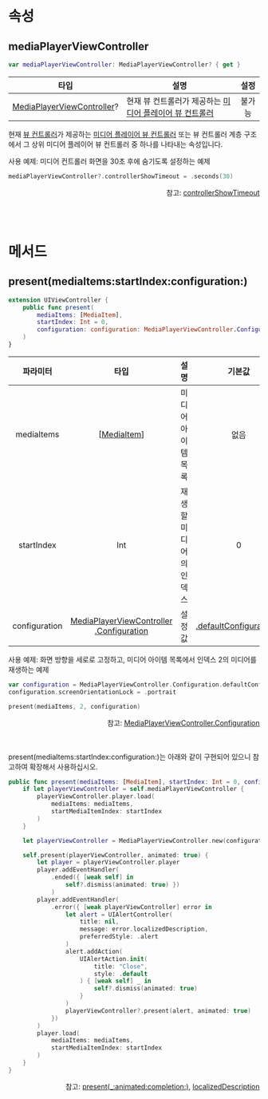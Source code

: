 # 속성

## mediaPlayerViewController
```swift
var mediaPlayerViewController: MediaPlayerViewController? { get }
```
|타입|설명|설정|
|:--:|--|:--:|
|[MediaPlayerViewController](../../class/media-player-view-controller/home.md)?|현재 뷰 컨트롤러가 제공하는 [미디어 플레이어 뷰 컨트롤러](../../class/media-player-view-controller/home.md)|불가능|

현재 [뷰 컨트롤러](https://developer.apple.com/documentation/uikit/uiviewcontroller)가 제공하는 [미디어 플레이어 뷰 컨트롤러](../../class/media-player-view-controller/home.md) 또는 뷰 컨트롤러 계층 구조에서 그 상위 미디어 플레이어 뷰 컨트롤러 중 하나를 나타내는 속성입니다.

사용 예제: 미디어 컨트롤러 화면을 30초 후에 숨기도록 설정하는 예제
```swift
mediaPlayerViewController?.controllerShowTimeout = .seconds(30)
```
<div align="right">
참고: <a href="../media-player-view-controller/details.md#controllershowtimeout">controllerShowTimeout</a>
</div>

<br><br>
# 메서드

## present(mediaItems:startIndex:configuration:)
```swift
extension UIViewController {
    public func present(
        mediaItems: [MediaItem],
        startIndex: Int = 0,
        configuration: configuration: MediaPlayerViewController.Configuration = .defaultConfiguration()
    )
}
```

|파라미터|타입|설명|기본값|
|:--:|:--:|:--:|:--:|
|mediaItems|\[[MediaItem](../../struct/media-item/home.md)\]|미디어 아이템 목록|없음|
|startIndex|Int|재생할 미디어의 인덱스|0|
|configuration|[MediaPlayerViewController<br>.Configuration](../../struct/media-player-view-controller-configuration/home.md)|설정 값|[.defaultConfiguration()](../../struct/media-player-view-controller-configuration/details.md#defaultconfiguration)|

사용 예제: 화면 방향을 세로로 고정하고, 미디어 아이템 목록에서 인덱스 2의 미디어를 재생하는 예제
```swift
var configuration = MediaPlayerViewController.Configuration.defaultConfiguration()
configuration.screenOrientationLock = .portrait

present(mediaItems, 2, configuration)
```

<div align="right">
참고: <a href="../../struct/media-player-view-controller-configuration/home.md">MediaPlayerViewController.Configuration</a>
</div>

<br><br>
present(mediaItems:startIndex:configuration:)는 아래와 같이 구현되어 있으니 참고하여 확장해서 사용하십시오.

```swift
public func present(mediaItems: [MediaItem], startIndex: Int = 0, configuration: configuration: MediaPlayerViewController.Configuration = .defaultConfiguration()) {
    if let playerViewController = self.mediaPlayerViewController {
        playerViewController.player.load(
            mediaItems: mediaItems,
            startMediaItemIndex: startIndex
        )
    }

    let playerViewController = MediaPlayerViewController.new(configuration: configuration))

    self.present(playerViewController, animated: true) {
        let player = playerViewController.player
        player.addEventHandler(
            .ended({ [weak self] in
                self?.dismiss(animated: true) })
            )
        player.addEventHandler(
            .error({ [weak playerViewController] error in
                let alert = UIAlertController(
                    title: nil,
                    message: error.localizedDescription,
                    preferredStyle: .alert
                )
                alert.addAction(
                    UIAlertAction.init(
                        title: "Close",
                        style: .default
                    ) { [weak self] _ in
                        self?.dismiss(animated: true)
                    }
                )
                playerViewController?.present(alert, animated: true)
            })
        )
        player.load(
            mediaItems: mediaItems,
            startMediaItemIndex: startIndex
        )
    }
}
```
<div align="right">
참고: <a href="https://developer.apple.com/documentation/uikit/uiviewcontroller/1621380-present">present(_:animated:completion:)</a>, 
<a href="../../enum/media-player-error/home.md#localizeddescription">localizedDescription</a>
</div>

